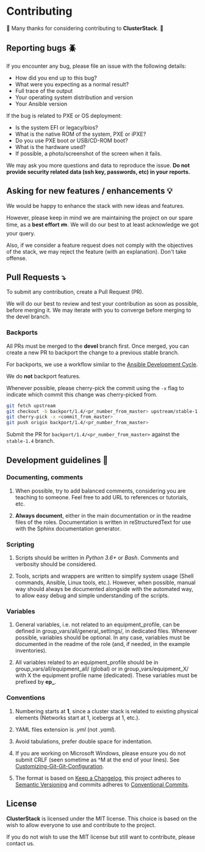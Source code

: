 # Contributing

:construction_worker: Many thanks for considering contributing to
**ClusterStack**. :construction_worker:

## Reporting bugs :beetle:

If you encounter any bug, please file an issue with the following details:

 - How did you end up to this bug?
 - What were you expecting as a normal result?
 - Full trace of the output
 - Your operating system distribution and version
 - Your Ansible version

If the bug is related to PXE or OS deployment:

 - Is the system EFI or legacy/bios?
 - What is the native ROM of the system, PXE or iPXE?
 - Do you use PXE boot or USB/CD-ROM boot?
 - What is the hardware used?
 - If possible, a photo/screenshot of the screen when it fails.

We may ask you more questions and data to reproduce the issue. **Do not provide
security related data (ssh key, passwords, etc) in your reports.**

## Asking for new features / enhancements :bulb:

We would be happy to enhance the stack with new ideas and features.

However, please keep in mind we are maintaining the project on our spare time,
as a **best effort** :family:. We will do our best to at least acknowledge we
got your query.

Also, if we consider a feature request does not comply with the objectives of
the stack, we may reject the feature (with an explanation). Don't take offense.

## Pull Requests :arrow_heading_down:

To submit any contribution, create a Pull Request (PR).

We will do our best to review and test your contribution as soon as possible,
before merging it. We may iterate with you to converge before merging to the
devel branch.

### Backports

All PRs must be merged to the **devel** branch first. Once merged, you can create
a new PR to backport the change to a previous stable branch.

For backports, we use a workflow similar to the [Ansible Development
Cycle](https://docs.ansible.com/ansible/latest/community/development_process.html#backporting-merged-prs-in-ansible-base).

We do **not** backport features.

Whenever possible, please cherry-pick the commit using the `-x` flag to
indicate which commit this change was cherry-picked from.

```bash
git fetch upstream
git checkout -b backport/1.4/<pr_number_from_master> upstream/stable-1.4
git cherry-pick -x <commit_from_master>
git push origin backport/1.4/<pr_number_from_master>
```

Submit the PR for `backport/1.4/<pr_number_from_master>` against the
`stable-1.4` branch.

## Development guidelines :octopus:

### Documenting, comments

1. When possible, try to add balanced comments, considering you are teaching to
someone. Feel free to add URL to references or tutorials, etc.

2. **Always document**, either in the main documentation or in the readme files
of the roles. Documentation is written in reStructuredText for use with the
Sphinx documentation generator.

### Scripting

1. Scripts should be written in *Python 3.6+* or *Bash*. Comments and verbosity
should be considered.

2. Tools, scripts and wrappers are written to simplify system usage (Shell
commands, Ansible, Linux tools, etc.). However, when possible, manual way
should always be documented alongside with the automated way, to allow easy
debug and simple understanding of the scripts.

### Variables

1. General variables, i.e. not related to an equipment_profile, can be defined
in group_vars/all/general_settings/, in dedicated files. Whenever possible,
variables should be optional. In any case, variables must be documented in the
readme of the role (and, if needed, in the example inventories).

2. All variables related to an equipment_profile should be in
group_vars/all/equipment_all/ (global) or in group_vars/equipment_X/ with X the
equipment profile name (dedicated). These variables must be prefixed by
**ep_**.

### Conventions

1. Numbering  starts at **1**, since a cluster stack is related to existing
physical elements (Networks start at 1, icebergs at 1, etc.).

2. YAML files extension is *.yml* (not *.yaml*).

3. Avoid tabulations, prefer double space for indentation.

4. If you are working on Microsoft Windows, please ensure you do not submit
CRLF (seen sometime as ^M at the end of your lines). See
[Customizing-Git-Git-Configuration](https://www.git-scm.com/book/en/v2/Customizing-Git-Git-Configuration#_code_core_autocrlf_code).

5. The format is based on [Keep a Changelog](https://keepachangelog.com/en/1.0.0/),
this project adheres to [Semantic Versioning](https://semver.org/spec/v2.0.0.html)
and commits adheres to [Conventional Commits](https://www.conventionalcommits.org/en/v1.0.0/).

## License

**ClusterStack** is licensed under the MIT license. This choice is based on the
wish to allow everyone to use and contribute to the project.

If you do not wish to use the MIT license but still want to contribute, please
contact us.
